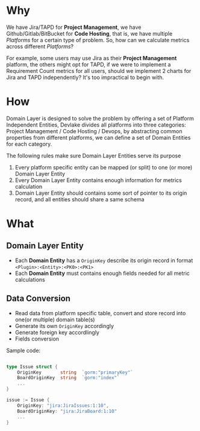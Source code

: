# Why

We have Jira/TAPD for **Project Management**, we have Github/Gitlab/BitBucket for **Code Hosting**, that is, we have
multiple _Platforms_ for a certain type of problem. So, how can we calculate metrics across different _Platforms_?

For example, some users may use Jira as their **Project Management** platform, the others might opt for TAPD, if we
were to implement a Requirement Count metrics for all users, should we implement 2 charts for Jira and TAPD
independently? It's too impractical to begin with.


# How

Domain Layer is designed to solve the problem by offering a set of Platform Independent Entities, Devlake divides all
platforms into three categories: Project Management / Code Hosting / Devops, by abstracting common properties from
different platforms, we can define a set of Domain Entities for each category.

The following rules make sure Domain Layer Entities serve its purpose

1. Every platform specific entity can be mapped (or split) to one (or more) Domain Layer Entity
2. Every Domain Layer Entity contains enough information for metrics calculation
3. Domain Layer Entity should contains some sort of pointer to its origin record, and all entities should share a same
   schema

# What

## Domain Layer Entity

- Each **Domain Entity** has a `OriginKey` describe its origin record in format `<Plugin>:<Entity>:<PK0>:<PK1>`
- Each **Domain Entity** must contains enough fields needed for all metric calculations

## Data Conversion

- Read data from platform specific table, convert and store record into one(or multiple) domain table(s)
- Generate its own `OriginKey` accordingly
- Generate foreign key accordlingly
- Fields conversion

Sample code:

```go

type Issue struct {
    OriginKey       string  `gorm:"primaryKey"`
    BoardOriginKey  string  `gorm:"index"`
    ...
}

issue := Issue {
    OriginKey: "jira:JiraIssues:1:10",
    BoardOriginKey: "jira:JiraBoard:1:10"
    ...
}

```
